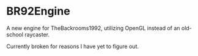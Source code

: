 # BR92Engine

A new engine for TheBackrooms1992, utilizing OpenGL instead of an old-school raycaster.

Currently broken for reasons I have yet to figure out.
